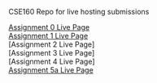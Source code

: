 CSE160 Repo for live hosting submissions

[Assignment 0 Live Page](https://vincentl03.github.io/CSE160-Live/Assignment_0/asg0.html) <br>
[Assignment 1 Live Page](https://vincentl03.github.io/CSE160-Live/Assignment_1/asg1.html) <br>
[Assignment 2 Live Page] <br>
[Assignment 3 Live Page] <br>
[Assignment 4 Live Page] <br>
[Assignment 5a Live Page](https://vincentl03.github.io/CSE160-Live/Assignment_5a/asg5a.html) <br>
